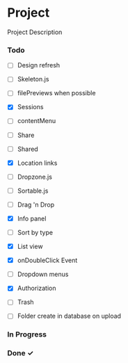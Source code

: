 # Project

Project Description

### Todo

- [ ] Design refresh  
- [ ] Skeleton.js  
- [ ] filePreviews when possible  
- [x] Sessions  
- [ ] contentMenu  
- [ ] Share  
- [ ] Shared  
- [x] Location links  
- [ ] Dropzone.js  
- [ ] Sortable.js  
- [ ] Drag 'n Drop  
- [x] Info panel  
- [ ] Sort by type  
- [x] List view  
- [x] onDoubleClick Event  
- [ ] Dropdown menus  
- [x] Authorization  
- [ ] Trash 

- [ ] Folder create in database on upload

### In Progress


### Done ✓


